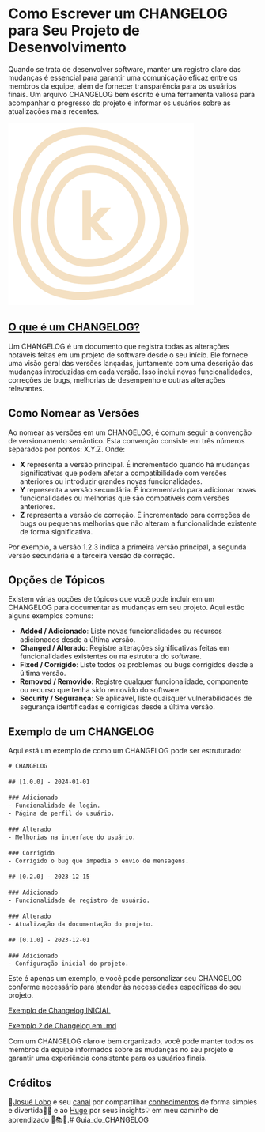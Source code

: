 # Como Escrever um CHANGELOG para Seu Projeto de Desenvolvimento

Quando se trata de desenvolver software, manter um registro claro das mudanças é essencial para garantir uma comunicação eficaz entre os membros da equipe, além de fornecer transparência para os usuários finais. Um arquivo CHANGELOG bem escrito é uma ferramenta valiosa para acompanhar o progresso do projeto e informar os usuários sobre as atualizações mais recentes.

![icon](icon.svg)

## [O que é um CHANGELOG?](https://www.youtube.com/watch?v=c-yIBfyED34)

Um CHANGELOG é um documento que registra todas as alterações notáveis feitas em um projeto de software desde o seu início. Ele fornece uma visão geral das versões lançadas, juntamente com uma descrição das mudanças introduzidas em cada versão. Isso inclui novas funcionalidades, correções de bugs, melhorias de desempenho e outras alterações relevantes.

## Como Nomear as Versões

Ao nomear as versões em um CHANGELOG, é comum seguir a convenção de versionamento semântico. Esta convenção consiste em três números separados por pontos: X.Y.Z. Onde:

- **X** representa a versão principal. É incrementado quando há mudanças significativas que podem afetar a compatibilidade com versões anteriores ou introduzir grandes novas funcionalidades.
- **Y** representa a versão secundária. É incrementado para adicionar novas funcionalidades ou melhorias que são compatíveis com versões anteriores.
- **Z** representa a versão de correção. É incrementado para correções de bugs ou pequenas melhorias que não alteram a funcionalidade existente de forma significativa.

Por exemplo, a versão 1.2.3 indica a primeira versão principal, a segunda versão secundária e a terceira versão de correção.

## Opções de Tópicos

Existem várias opções de tópicos que você pode incluir em um CHANGELOG para documentar as mudanças em seu projeto. Aqui estão alguns exemplos comuns:

- **Added / Adicionado**: Liste novas funcionalidades ou recursos adicionados desde a última versão.
- **Changed / Alterado**: Registre alterações significativas feitas em funcionalidades existentes ou na estrutura do software.
- **Fixed / Corrigido**: Liste todos os problemas ou bugs corrigidos desde a última versão.
- **Removed / Removido**: Registre qualquer funcionalidade, componente ou recurso que tenha sido removido do software.
- **Security /  Segurança**: Se aplicável, liste quaisquer vulnerabilidades de segurança identificadas e corrigidas desde a última versão.

## Exemplo de um CHANGELOG

Aqui está um exemplo de como um CHANGELOG pode ser estruturado:

```
# CHANGELOG

## [1.0.0] - 2024-01-01

### Adicionado
- Funcionalidade de login.
- Página de perfil do usuário.

### Alterado
- Melhorias na interface do usuário.

### Corrigido
- Corrigido o bug que impedia o envio de mensagens.

## [0.2.0] - 2023-12-15

### Adicionado
- Funcionalidade de registro de usuário.

### Alterado
- Atualização da documentação do projeto.

## [0.1.0] - 2023-12-01

### Adicionado
- Configuração inicial do projeto.
```

Este é apenas um exemplo, e você pode personalizar seu CHANGELOG conforme necessário para atender às necessidades específicas do seu projeto.


[Exemplo de Changelog INICIAL ](CHANGELOG.md)

[Exemplo 2 de Changelog em .md](CHANGELOG2.md)

Com um CHANGELOG claro e bem organizado, você pode manter todos os membros da equipe informados sobre as mudanças no seu projeto e garantir uma experiência consistente para os usuários finais.

## Créditos
  👏[Josué Lobo](https://www.linkedin.com/in/jojosuelobo) e seu [canal](https://www.youtube.com/@jojosueloboYT) por compartilhar [conhecimentos](https://github.com/jojosuelobo) de forma simples e divertida🙏✨ e ao [Hugo](https://www.linkedin.com/in/thishugo/) por seus insights💡 em meu caminho de aprendizado
🌟📚🚀.# Guia_do_CHANGELOG
